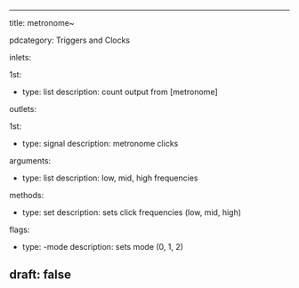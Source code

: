 --- 


title: metronome~

pdcategory: Triggers and Clocks

inlets:

  1st:
  - type: list
    description: count output from [metronome]

outlets:

  1st:
  - type: signal
    description: metronome clicks

arguments:
  - type: list
    description: low, mid, high frequencies

methods:
  - type: set <list>
    description: sets click frequencies (low, mid, high)

flags:
  - type: -mode <float>
    description: sets mode (0, 1, 2)

draft: false
---